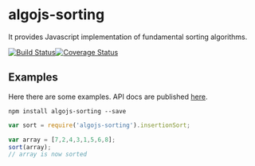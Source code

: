 # algojs-sorting
It provides Javascript implementation of fundamental sorting algorithms.

[![Build Status][travis-image]][travis-url][![Coverage Status][coveralls-image]][coveralls-url]

## Examples
Here there are some examples. API docs are published <a href="http://angiolep.github.io/algojs-sorting" target="_blank">here</a>.

```
npm install algojs-sorting --save
```

```javascript
var sort = require('algojs-sorting').insertionSort;

var array = [7,2,4,3,1,5,6,8];
sort(array);
// array is now sorted
```

[travis-image]: https://travis-ci.org/angiolep/algojs-sorting.svg?branch=master
[travis-url]: https://travis-ci.org/angiolep/algojs-sorting

[coveralls-image]: https://coveralls.io/repos/github/angiolep/algojs-sorting/badge.svg?branch=master
[coveralls-url]: (https://coveralls.io/github/angiolep/algojs-sorting?branch=master)



